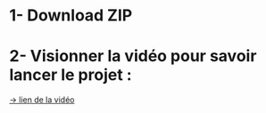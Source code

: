 # 1- Download ZIP
# 2- Visionner la vidéo pour savoir lancer le projet :
[-> lien de la vidéo](https://youtu.be/JXmjTpp-rYE:target="_blank")

